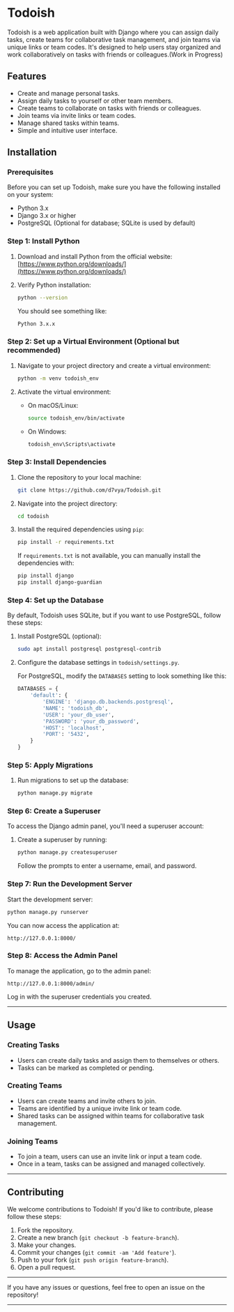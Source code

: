 

# Todoish

Todoish is a web application built with Django where you can assign daily tasks, create teams for collaborative task management, and join teams via unique links or team codes. It's designed to help users stay organized and work collaboratively on tasks with friends or colleagues.(Work in Progress)

## Features
- Create and manage personal tasks.
- Assign daily tasks to yourself or other team members.
- Create teams to collaborate on tasks with friends or colleagues.
- Join teams via invite links or team codes.
- Manage shared tasks within teams.
- Simple and intuitive user interface.

## Installation

### Prerequisites
Before you can set up Todoish, make sure you have the following installed on your system:

- Python 3.x
- Django 3.x or higher
- PostgreSQL (Optional for database; SQLite is used by default)

### Step 1: Install Python

1. Download and install Python from the official website:  
   [https://www.python.org/downloads/](https://www.python.org/downloads/)

2. Verify Python installation:
   ```bash
   python --version
   ```

   You should see something like:
   ```bash
   Python 3.x.x
   ```

### Step 2: Set up a Virtual Environment (Optional but recommended)

1. Navigate to your project directory and create a virtual environment:
   ```bash
   python -m venv todoish_env
   ```

2. Activate the virtual environment:
   - On macOS/Linux:
     ```bash
     source todoish_env/bin/activate
     ```
   - On Windows:
     ```bash
     todoish_env\Scripts\activate
     ```

### Step 3: Install Dependencies

1. Clone the repository to your local machine:
   ```bash
   git clone https://github.com/d7vya/Todoish.git
   ```

2. Navigate into the project directory:
   ```bash
   cd todoish
   ```

3. Install the required dependencies using `pip`:
   ```bash
   pip install -r requirements.txt
   ```

   If `requirements.txt` is not available, you can manually install the dependencies with:
   ```bash
   pip install django
   pip install django-guardian
   ```

### Step 4: Set up the Database

By default, Todoish uses SQLite, but if you want to use PostgreSQL, follow these steps:

1. Install PostgreSQL (optional):
   ```bash
   sudo apt install postgresql postgresql-contrib
   ```

2. Configure the database settings in `todoish/settings.py`.

   For PostgreSQL, modify the `DATABASES` setting to look something like this:
   ```python
   DATABASES = {
       'default': {
           'ENGINE': 'django.db.backends.postgresql',
           'NAME': 'todoish_db',
           'USER': 'your_db_user',
           'PASSWORD': 'your_db_password',
           'HOST': 'localhost',
           'PORT': '5432',
       }
   }
   ```

### Step 5: Apply Migrations

1. Run migrations to set up the database:
   ```bash
   python manage.py migrate
   ```

### Step 6: Create a Superuser

To access the Django admin panel, you'll need a superuser account:

1. Create a superuser by running:
   ```bash
   python manage.py createsuperuser
   ```

   Follow the prompts to enter a username, email, and password.

### Step 7: Run the Development Server

Start the development server:
```bash
python manage.py runserver
```

You can now access the application at:
```
http://127.0.0.1:8000/
```

### Step 8: Access the Admin Panel

To manage the application, go to the admin panel:
```
http://127.0.0.1:8000/admin/
```

Log in with the superuser credentials you created.

---

## Usage

### Creating Tasks
- Users can create daily tasks and assign them to themselves or others.
- Tasks can be marked as completed or pending.

### Creating Teams
- Users can create teams and invite others to join.
- Teams are identified by a unique invite link or team code.
- Shared tasks can be assigned within teams for collaborative task management.

### Joining Teams
- To join a team, users can use an invite link or input a team code.
- Once in a team, tasks can be assigned and managed collectively.

---

## Contributing

We welcome contributions to Todoish! If you'd like to contribute, please follow these steps:

1. Fork the repository.
2. Create a new branch (`git checkout -b feature-branch`).
3. Make your changes.
4. Commit your changes (`git commit -am 'Add feature'`).
5. Push to your fork (`git push origin feature-branch`).
6. Open a pull request.

---


If you have any issues or questions, feel free to open an issue on the repository!

--- 

